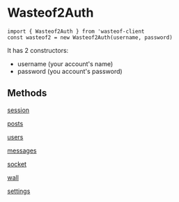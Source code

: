 # Wasteof2Auth

```
import { Wasteof2Auth } from 'wasteof-client
const wasteof2 = new Wasteof2Auth(username, password)
```

It has 2 constructors:
- username (your account's name)
- password (you account's password)

## Methods

[session](https://oren-lindsey.github.io/wasteof-client-docs/wasteof2auth/session)

[posts](https://oren-lindsey.github.io/wasteof-client-docs/wasteof2auth/posts)

[users](https://oren-lindsey.github.io/wasteof-client-docs/wasteof2auth/users)

[messages](https://oren-lindsey.github.io/wasteof-client-docs/wasteof2auth/messages)

[socket](https://oren-lindsey.github.io/wasteof-client-docs/wasteof2auth/socket)

[wall](https://oren-lindsey.github.io/wasteof-client-docs/wasteof2auth/wall)

[settings](https://oren-lindsey.github.io/wasteof-client-docs/wasteof2auth/settings)